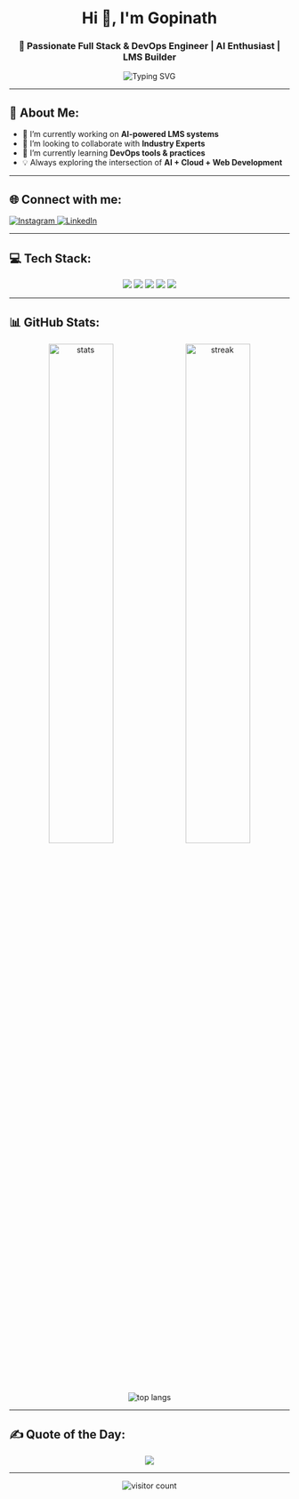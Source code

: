 <h1 align="center">Hi 👋, I'm Gopinath</h1>
<h3 align="center">🚀 Passionate Full Stack & DevOps Engineer | AI Enthusiast | LMS Builder</h3>

<p align="center">
  <img src="https://readme-typing-svg.demolab.com?font=Fira+Code&weight=700&size=24&pause=1000&color=36BCF7&center=true&vCenter=true&width=500&height=50&lines=💻+Building+AI-powered+LMS+Systems;🌐+DevOps+Explorer+%7C+Cloud+Practitioner;🚀+Lifelong+Learner+%26+Open+to+Collab" alt="Typing SVG" />
</p>

---

## 🚀 About Me:
- 🔭 I’m currently working on **AI-powered LMS systems**
- 👯 I’m looking to collaborate with **Industry Experts**
- 🌱 I’m currently learning **DevOps tools & practices**
- 💡 Always exploring the intersection of **AI + Cloud + Web Development**

---

## 🌐 Connect with me:
<p align="left">
  <a href="https://instagram.com/_gopiii._31" target="_blank">
    <img src="https://img.shields.io/badge/Instagram-%23E4405F.svg?logo=instagram&logoColor=white" alt="Instagram" />
  </a>
  <a href="https://linkedin.com/in/gopinath-m" target="_blank">
    <img src="https://img.shields.io/badge/LinkedIn-%230077B5.svg?logo=linkedin&logoColor=white" alt="LinkedIn" />
  </a>
</p>

---

## 💻 Tech Stack:

<p align="center">
  <!-- Programming Languages -->
  <img src="https://skillicons.dev/icons?i=c,cpp,java,python,javascript,html,css" />

  <!-- Frontend / Backend -->
  <img src="https://skillicons.dev/icons?i=react,nodejs,express,tailwind,postman" />

  <!-- Databases -->
  <img src="https://skillicons.dev/icons?i=mongodb,mysql" />

  <!-- DevOps / Cloud -->
  <img src="https://skillicons.dev/icons?i=aws,azure,docker,git,github,netlify" />

  <!-- Tools / Design -->
  <img src="https://skillicons.dev/icons?i=canva,figma,framer,vscode" />
</p>

---

## 📊 GitHub Stats:

<p align="center">
  <img src="https://github-readme-stats.vercel.app/api?username=gopinath-m&show_icons=true&theme=radical" alt="stats" width="48%" />
  <img src="https://github-readme-streak-stats.herokuapp.com/?user=gopinath-m&theme=radical" alt="streak" width="48%" />
</p>

<p align="center">
  <img src="https://github-readme-stats.vercel.app/api/top-langs/?username=gopinath-m&layout=compact&theme=radical" alt="top langs" />
</p>

---

## ✍️ Quote of the Day:
<p align="center">
  <img src="https://quotes-github-readme.vercel.app/api?type=horizontal&theme=radical" />
</p>

---

<p align="center">
  <img src="https://visitcount.itsvg.in/api?id=Gopinath&label=Profile+Views&icon=1&color=0" alt="visitor count" />
</p>

<!-- Proudly created with 💡 by Gopi, styled using GPRM + Skillicons -->
